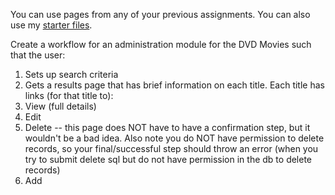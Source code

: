 You can use pages from any of your previous assignments. You can also use my [starter files](http://willrain.net/usc/VEDA_starter.zip). 

Create a workflow for an administration module for the DVD Movies such that the user:  

1. Sets up search criteria
2. Gets a results page that has brief information on each title. Each title has links (for that title to):
 1. View (full details)
 2. Edit
 3. Delete -- this page does NOT have to have a confirmation step, but it wouldn't be a bad idea. Also note you do NOT have permission to delete records, so your final/successful step should throw an error (when you try to submit delete sql but do not have permission in the db to delete records)
 4. Add
 
